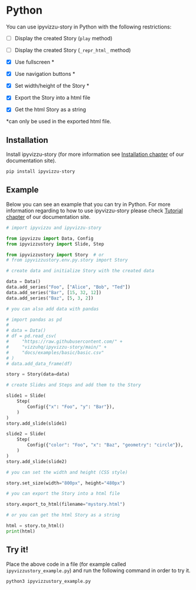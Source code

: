 # Python

You can use ipyvizzu-story in Python with the following restrictions:

- [ ] Display the created Story (`play` method)
- [ ] Display the created Story (`_repr_html_` method)
- [x] Use fullscreen *
- [x] Use navigation buttons *

- [x] Set width/height of the Story *

- [x] Export the Story into a html file
- [x] Get the html Story as a string

*can only be used in the exported html file.

## Installation

Install ipyvizzu-story (for more information see [Installation chapter](../installation.md) of our documentation site).

```sh
pip install ipyvizzu-story
```

## Example

Below you can see an example that you can try in Python.
For more information regarding to how to use ipyvizzu-story please check [Tutorial chapter](../tutorial.md) of our documentation site.

```python
# import ipyvizzu and ipyvizzu-story

from ipyvizzu import Data, Config
from ipyvizzustory import Slide, Step

from ipyvizzustory import Story  # or
# from ipyvizzustory.env.py.story import Story
```

```python
# create data and initialize Story with the created data

data = Data()
data.add_series("Foo", ["Alice", "Bob", "Ted"])
data.add_series("Bar", [15, 32, 12])
data.add_series("Baz", [5, 3, 2])

# you can also add data with pandas

# import pandas as pd
#
# data = Data()
# df = pd.read_csv(
#     "https://raw.githubusercontent.com/" +
#     "vizzuhq/ipyvizzu-story/main/" +
#     "docs/examples/basic/basic.csv"
# )
# data.add_data_frame(df)

story = Story(data=data)
```

```python
# create Slides and Steps and add them to the Story

slide1 = Slide(
    Step(
        Config({"x": "Foo", "y": "Bar"}),
    )
)
story.add_slide(slide1)

slide2 = Slide(
    Step(
        Config({"color": "Foo", "x": "Baz", "geometry": "circle"}),
    )
)
story.add_slide(slide2)
```

```python
# you can set the width and height (CSS style)

story.set_size(width="800px", height="480px")
```

```python
# you can export the Story into a html file

story.export_to_html(filename="mystory.html")

# or you can get the html Story as a string

html = story.to_html()
print(html)
```

## Try it!

Place the above code in a file (for example called `ipyvizzustory_example.py`)
and run the following command in order to try it.

```sh
python3 ipyvizzustory_example.py
```
